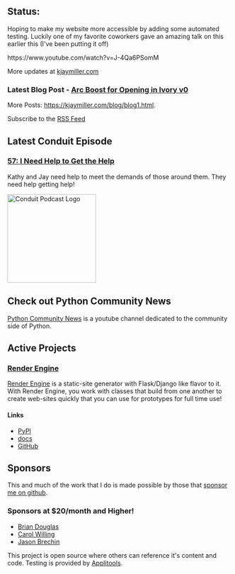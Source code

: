 ## Status:
<p>Hoping to make my website more accessible by adding some automated testing. Luckily one of my favorite coworkers gave an amazing talk on this earlier this (I've been putting it off)</p>

<p>https://www.youtube.com/watch?v=J-4Qa6PSomM</p>

More updates at [kjaymiller.com](https://kjaymiller.com/microblog/microblog)

### Latest Blog Post - [Arc Boost for Opening in Ivory v0](https://kjaymiller.com/blog/arc-boost-for-opening-in-ivory-v0.html)

More Posts: <https://kjaymiller.com/blog/blog1.html>.

Subscribe to the [RSS Feed](https://kjaymiller.com/allposts.rss)


## Latest Conduit Episode
### [57: I Need Help to Get the Help](http://relay.fm/conduit/57)
Kathy and Jay need help to meet the demands of those around them. They need help getting help!

<img src="https://kjaymiller.s3-us-west-2.amazonaws.com/images/conduit_artwork.png" height="200" width="200" alt="Conduit Podcast Logo"/>

## Check out Python Community News
[Python Community News](https://youtube.com/@pycommunitynews) is a youtube channel dedicated to the community side of Python.

## Active Projects

### [Render Engine]
[Render Engine] is a static-site generator with Flask/Django like flavor to it.
With Render Engine, you work with classes that build from one another to create
web-sites quickly that you can use for prototypes for full time use!

#### Links
- [PyPI](https://pypi.org/project/render-engine)
- [docs](https://render-engine.readthedocs.io)
- [GitHub](https://github.com/kjaymiller/render_engine)

## Sponsors
This and much of the work that I do is made possible by those that [sponsor me
on github](https://github.com/sponsors/kjaymiller).

### Sponsors at $20/month and Higher!
- [Brian Douglas](https://github.com/bdougie)
- [Carol Willing](https://github.com/willingc)
- [Jason Brechin](https://github.com/brechin)


This project is open source where others can reference it's content and code. Testing is provided by [Applitools](https://www.applitools.com/).


[Render Engine]: https://render-engine.readthedocs.io